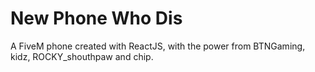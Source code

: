 # New Phone Who Dis
A FiveM phone created with ReactJS, with the power from BTNGaming, kidz, ROCKY_shouthpaw and chip.
